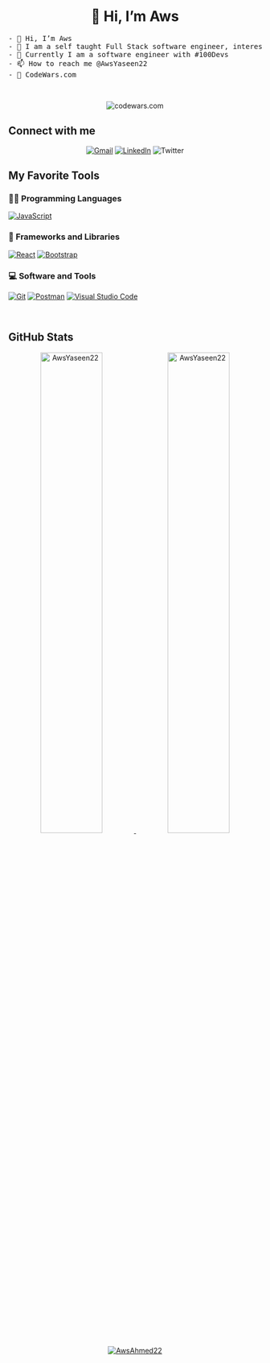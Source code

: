 <h1 align="center">
  👋 Hi, I’m Aws
</h1>


<pre>
- 👋 Hi, I’m Aws
- 👀 I am a self taught Full Stack software engineer, interested in technology, web and mobile development
- 🌱 Currently I am a software engineer with #100Devs
- 📫 How to reach me @AwsYaseen22
- 💉 CodeWars.com
</pre>

<br>

<p align="center">
  <img src="https://www.codewars.com/users/AwsYaseen22/badges/large" alt="codewars.com"/>
</p>

## Connect with me

<p align="center">
	<a href="mailto:aws.yaseen.22@gmail.com"><img img src="https://img.shields.io/badge/gmail-%23EA4335.svg?style=for-the-badge&logo=gmail&logoColor=white" alt="Gmail"/></a>
  <a href="https://www.linkedin.com/in/aws-ahmed"><img src="https://img.shields.io/badge/linkedin-%230A66C2.svg?style=for-the-badge&logo=linkedin&logoColor=white" alt="LinkedIn"/></a>
	<a https://twitter.com/awsyaseen22"><img src="https://img.shields.io/badge/twitter-%230A66C2.svg?style=for-the-badge&logo=twitter&logoColor=white" alt="Twitter"/></a>


## My Favorite Tools

### 👨‍💻 Programming Languages

<p>
    <a href="https://github.com/Bouaskaoun"><img alt="JavaScript" src="https://img.shields.io/badge/JavaScript%20-%23F7DF1E.svg?logo=javascript&logoColor=black"></a>

<!--
<a href="https://github.com/Bouaskaoun"><img alt="Python" src="https://img.shields.io/badge/Python%20-%2314354C.svg?logo=python&logoColor=white"></a>
-->

### 🧰 Frameworks and Libraries

<p>
    <a href="https://github.com/AwsYaseen22"><img alt="React" src="https://img.shields.io/badge/React%20-%23D00000.svg?logo=React&logoColor=white"></a>
        <a href="https://github.com/Bouaskaoun"><img alt="Bootstrap" src="https://img.shields.io/badge/Bootstrap%20-%23150458.svg?logo=Bootstrap&logoColor=white"></a>
</p>


### 💻 Software and Tools

<p>
    <a href="https://github.com/AwsYaseen22"><img alt="Git" src="https://img.shields.io/badge/Git%20-%23F05033.svg?logo=git&logoColor=white"></a>
    <a href="https://github.com/AwsYaseen22"><img alt="Postman" src="https://img.shields.io/badge/Postman-FF6C37?logo=postman&logoColor=white"></a>
    <a href="https://github.com/AwsYaseen22"><img alt="Visual Studio Code" src="https://img.shields.io/badge/Visual%20Studio%20Code-0078d7.svg?logo=visual-studio-code&logoColor=white"></a>
</p>
</br>


## GitHub Stats

<p align="center">
	<a href="https://github.com/AwsYaseen22">
	<img width="49.5%" src="https://github-readme-stats.vercel.app/api?username=AwsYaseen22&show_icons=true" alt="AwsYaseen22">
	<img width="49.5%" src="https://github-readme-streak-stats.herokuapp.com/?user=AwsYaseen22" alt="AwsYaseen22">
	</a>
	<br/>
</p>
<br/>

<!--
<p align="center">
	<a href="https://github.com/AwsYaseen22">
	<img src="https://github-readme-stats.vercel.app/api/top-langs/?username=AwsYaseen22&langs_count=8&layout=compact" alt="AwsYaseen22">
	</a>
	<br/>
<br/>
-->

<p align="center">
	<a href="https://github.com/AwsYaseen22">
		<img src="https://komarev.com/ghpvc/?username=AwsAhmed22&label=Profile%20views&color=red&style=flat" alt="AwsAhmed22" />
	</a>
</p>


<!---
AwsYaseen22/AwsYaseen22 is a ✨ special ✨ repository because its `README.md` (this file) appears on your GitHub profile.
You can click the Preview link to take a look at your changes.
--->
